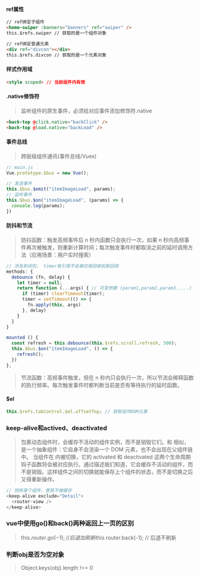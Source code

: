 #### ref属性
```html
// ref绑定子组件
<home-swiper :banners="banners" ref="swiper" />
this.$refs.swiper // 获取的是一个组件对象
```
```html
// ref绑定普通元素
<div ref="divcon"></div>
this.$refs.divcon // 获取的是一个元素对象
```

#### 样式作用域
```html
<style scoped> // 当前组件内有效
```

#### .native修饰符
> 监听组件的原生事件，必须给对应事件添加修饰符.native
```html
<back-top @click.native="backClick" />
<back-top @load.native="backLoad" />
```

#### 事件总线
> 跨层级组件通讯(事件总线/Vuex)
```javascript
// main.js
Vue.prototype.$bus = new Vue();

// 发送事件
this.$bus.$emit("itemImageLoad", params);
// 监听事件
this.$bus.$on("itemImageLoad", (params) => {
  console.log(params);
})
```

#### 防抖和节流
> 防抖函数：触发高频事件后 n 秒内函数只会执行一次，如果 n 秒内高频事件再次被触发，则重新计算时间；每次触发事件时都取消之前的延时调用方法（应用场景：用户实时搜索）
```javascript
// 涉及到闭包， timer有引用不会被垃圾回收机制回收
methods: {
  debounce (fn, delay) {
    let timer = null;
    return function (...args) { // 可变参数 (param1,param2,param3.....) == (...args)
      if (timer) clearTimeout(timer);
      timer = setTimeout(() => {
        fn.apply(this, args)
      }, delay)
    }
  }
}

mounted () {
  const refresh = this.debounce(this.$refs.scroll.refresh, 500);
  this.$bus.$on("itemImageLoad", () => {
    refresh();
  })
},
```
> 节流函数：高频事件触发，但在 n 秒内只会执行一次，所以节流会稀释函数的执行频率。每次触发事件时都判断当前是否有等待执行的延时函数。

#### $el
```javascript
this.$refs.tabControl.$el.offsetTop; // 获取组件DOM元素
```

### keep-alive和actived、deactivated
> <keep-alive> 包裹动态组件时，会缓存不活动的组件实例，而不是销毁它们。和 <transition> 相似，<keep-alive> 是一个抽象组件：它自身不会渲染一个 DOM 元素，也不会出现在父组件链中。
当组件在 <keep-alive> 内被切换，它的 activated 和 deactivated 这两个生命周期钩子函数将会被对应执行。通过描述我们知道，它会缓存不活动的组件，而不是销毁。这样组件之间的切换就能保存上个组件的状态，而不是切换之后又得重新操作。
```javascript
// 排除某个组件，使其不被缓存
<keep-alive exclude="Detail">
  <router-view />
</keep-alive>
```

### vue中使用go()和back()两种返回上一页的区别
> this.$router.go(-1); // 后退加刷新   this.$router.back(-1); // 后退不刷新

### 判断obj是否为空对象
> Object.keys(obj).length !== 0